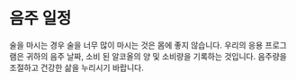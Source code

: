 # 음주 일정
술을 마시는 경우 술을 너무 많이 마시는 것은 몸에 좋지 않습니다. 우리의 응용 프로그램은 귀하의 음주 날짜, 소비 된 알코올의 양 및 소비량을 기록하는 것입니다. 음주량을 조절하고 건강한 삶을 누리시기 바랍니다.
